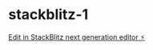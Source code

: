 # stackblitz-1

[Edit in StackBlitz next generation editor ⚡️](https://stackblitz.com/~/github.com/orionteles/stackblitz-1)